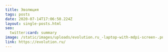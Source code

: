 ```yaml
---
title: Эволюция
tags: posts
date: 2020-07-14T17:06:50.224Z
layout: single-posts.html
seo:
  twitter:card: summary
image: /static/images/uploads/evolution.ru_-laptop-with-mdpi-screen-.png
link: https://evolution.ru/
---
```

